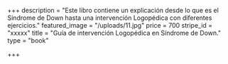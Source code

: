 +++
description = "Este libro contiene un explicación desde lo que es el Síndrome de Down hasta una intervención Logopédica con diferentes ejercicios."
featured_image = "/uploads/11.jpg"
price = 700
stripe_id = "xxxxx"
title = "Guía de intervención Logopédica en Síndrome de Down."
type = "book"

+++
